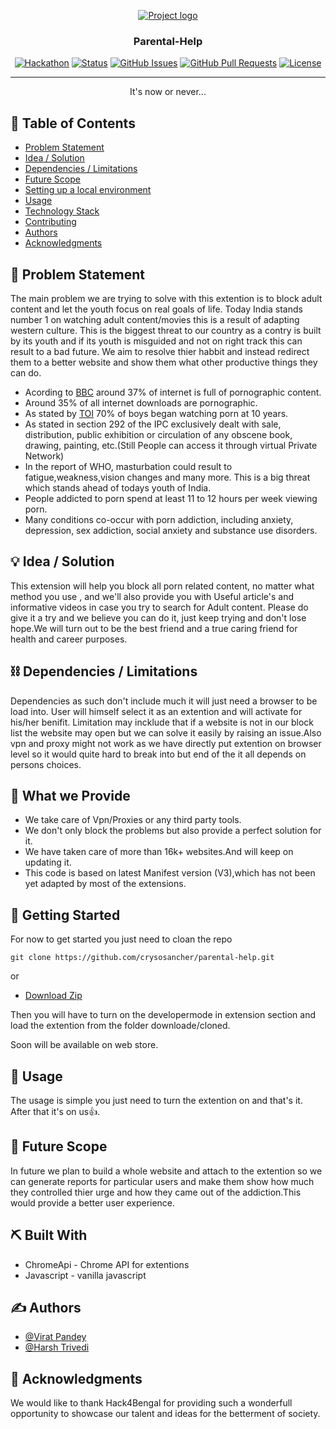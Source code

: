 <p align="center">
  <a href="" rel="noopener">
 <img src="https://res.cloudinary.com/dy9tzgg9i/image/upload/v1649574460/Screenshot_20220410_123457_ugvu97.png" alt="Project logo"></a>
</p>
<h3 align="center">Parental-Help</h3>

<div align="center">

[![Hackathon](https://img.shields.io/badge/hackathon-name-orange.svg)](http://hackathon.url.com)
[![Status](https://img.shields.io/badge/status-active-success.svg)]()
[![GitHub Issues](https://img.shields.io/github/issues/kylelobo/The-Documentation-Compendium.svg)](https://github.com/kylelobo/The-Documentation-Compendium/issues)
[![GitHub Pull Requests](https://img.shields.io/github/issues-pr/kylelobo/The-Documentation-Compendium.svg)](https://github.com/kylelobo/The-Documentation-Compendium/pulls)
[![License](https://img.shields.io/badge/license-MIT-blue.svg)](LICENSE.md)

</div>

---

<p align="center"> It's now or never...
    <br> 
</p>

## 📝 Table of Contents

- [Problem Statement](#problem_statement)
- [Idea / Solution](#idea)
- [Dependencies / Limitations](#limitations)
- [Future Scope](#future_scope)
- [Setting up a local environment](#getting_started)
- [Usage](#usage)
- [Technology Stack](#tech_stack)
- [Contributing](../CONTRIBUTING.md)
- [Authors](#authors)
- [Acknowledgments](#acknowledgments)

## 🧐 Problem Statement <a name = "problem_statement"></a>
  
The main problem we are trying to solve with this extention is to block adult content and let the youth focus on real goals of life.
Today India stands number 1 on watching adult content/movies this is a result of adapting western culture. This is the biggest threat to our country as a contry is built by its youth and if its youth is misguided and not on right track this can result to a bad future. We aim to resolve thier habbit and instead redirect them to a better website and show them what other productive things they can do.

- Acording to [BBC](https://www.bbc.com/news/technology-23030090) around 37% of internet is full of pornographic content.
- Around 35% of all internet downloads are pornographic.
- As stated by [TOI](https://timesofindia.indiatimes.com/city/coimbatore/survey-70-of-boys-began-watching-porn-at-10-years/articleshow/48209402.cms) 70% of boys began watching porn at 10 years.
- As stated in section 292 of the IPC exclusively dealt with sale, distribution, public exhibition or circulation of any obscene book, drawing, painting, etc.(Still People can access it through virtual Private Network)
- In the report of WHO, masturbation could result to fatigue,weakness,vision changes and many more. This is a big threat which stands ahead of todays youth of India.
- People addicted to porn spend at least 11 to 12 hours per week viewing porn.
- Many conditions co-occur with porn addiction, including anxiety, depression, sex addiction, social anxiety and substance use disorders.


## 💡 Idea / Solution <a name = "idea"></a>
<!-- So the soloution is quite simple yet very effective,as indian govenrmnet has also tried to stop these porn websites but still it could be reached by using virtual private networks here we come in game nd we are trying to stop this addiction at browser level .  
This soloution doesnt not only stop you but also provide an alternative idea to be prodictive. -->
<!-- So the solution is quite simple any user will try to watch adult content generally by browser and if we directly put on an extension on browser every time user wishes to visit such website they will be redirected to a productive and motivating website.Its like stopping an addiction. We will turn out to be the best friend and a true caring friend for health and career purposes. -->
This extension will help you block all porn related content, no matter what method you use , and we'll also provide you with Useful article's and informative videos in case you try to search for Adult content.
Please do give it a try and we believe you can do it, just keep trying and don't lose hope.We will turn out to be the best friend and a true caring friend for health and career purposes.

## ⛓️ Dependencies / Limitations <a name = "limitations"></a>

Dependencies as such don't include much it will just need a browser to be load into. User will himself select it as an extention and will activate for his/her benifit. 
Limitation may incklude that if a website is not in our block list the website may open but we can solve it easily by raising an issue.Also vpn and proxy might not work as we have directly put extention on browser level so it would quite hard to break into but end of the it all depends on persons choices.


## 🍩 What we Provide <a name = "What_we_Provide"></a>
 - We take care of Vpn/Proxies or any third party tools.
 - We don't only block the problems but also provide a perfect solution for it.
 - We have taken care of more than 16k+ websites.And will keep on updating it.
 - This code is based on latest Manifest version (V3),which has not been yet adapted by most of the extensions.  
## 🏁 Getting Started <a name = "getting_started"></a>

For now to get started you just need to cloan the repo
````
git clone https://github.com/crysosancher/parental-help.git

````          
  or

  - [Download Zip](https://github.com/crysosancher/parental-help/archive/refs/heads/main.zip)

Then you will have to turn on the developermode in extension section and load the extention from the folder downloade/cloned.

Soon will be available on web store.

## 🎈 Usage <a name="usage"></a>

The usage is simple you just need to turn the extention on and that's it.
After that it's on us👍.

## 🚀 Future Scope <a name = "future_scope"></a>

In future we plan to build a whole website and attach to the extention so we can generate reports for particular users and make them show how much they controlled thier urge and how they came out of the addiction.This would provide a better user experience.

## ⛏️ Built With <a name = "tech_stack"></a>

   - ChromeApi - Chrome API for extentions
   - Javascript - vanilla javascript

## ✍️ Authors <a name = "authors"></a>

- [@Virat Pandey](https://github.com/crysosancher)
- [@Harsh Trivedi](https://github.com/Harsh4999)


## 🎉 Acknowledgments <a name = "acknowledgments"></a>

We would like to thank Hack4Bengal for providing such a wonderfull opportunity to showcase our talent and ideas for the betterment of society.
